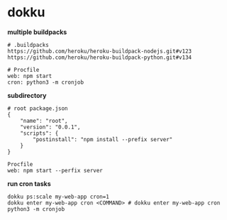 # dokku

**multiple buildpacks**

```
# .buildpacks
https://github.com/heroku/heroku-buildpack-nodejs.git#v123
https://github.com/heroku/heroku-buildpack-python.git#v134
```

```
# Procfile
web: npm start
cron: python3 -m cronjob
```

**subdirectory**

```
# root package.json
{
    "name": "root",
    "version": "0.0.1",
    "scripts": {
        "postinstall": "npm install --prefix server"
    }
}
```

```
Procfile
web: npm start --perfix server
```

**run cron tasks**

```
dokku ps:scale my-web-app cron=1
dokku enter my-web-app cron <COMMAND> # dokku enter my-web-app cron python3 -m cronjob
```



